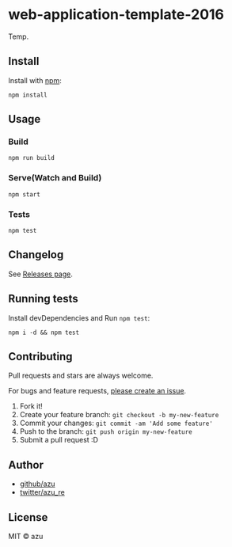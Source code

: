 # web-application-template-2016

Temp.

## Install

Install with [npm](https://www.npmjs.com/):

    npm install

## Usage

### Build

	npm run build

### Serve(Watch and Build)

	npm start

### Tests

	npm test

## Changelog

See [Releases page](https://github.com/azu/web-application-template-2016/releases).

## Running tests

Install devDependencies and Run `npm test`:

    npm i -d && npm test

## Contributing

Pull requests and stars are always welcome.

For bugs and feature requests, [please create an issue](https://github.com/azu/web-application-template-2016/issues).

1. Fork it!
2. Create your feature branch: `git checkout -b my-new-feature`
3. Commit your changes: `git commit -am 'Add some feature'`
4. Push to the branch: `git push origin my-new-feature`
5. Submit a pull request :D

## Author

- [github/azu](https://github.com/azu)
- [twitter/azu_re](https://twitter.com/azu_re)

## License

MIT © azu
